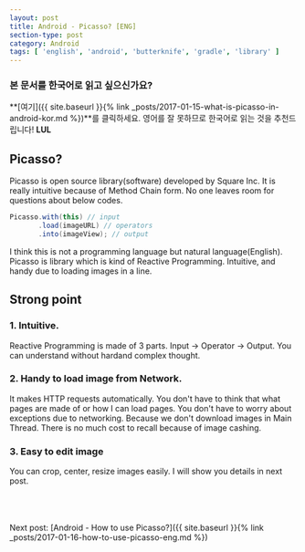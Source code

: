 ```yaml
---
layout: post
title: Android - Picasso? [ENG]
section-type: post
category: Android
tags: [ 'english', 'android', 'butterknife', 'gradle', 'library' ]
---
```

### 본 문서를 한국어로 읽고 싶으신가요?
**[여기]({{ site.baseurl }}{% link _posts/2017-01-15-what-is-picasso-in-android-kor.md %})**를 클릭하세요. 영어를 잘 못하므로 한국어로 읽는 것을 추천드립니다! **LUL**

## Picasso?

Picasso is open source library(software) developed by Square Inc. It is really intuitive because of Method Chain form. No one leaves room for questions about below codes.

```java
Picasso.with(this) // input
       .load(imageURL) // operators
       .into(imageView); // output
```

I think this is not a programming language but natural language(English). Picasso is library which is kind of Reactive Programming. Intuitive, and handy due to loading images in a line.

## Strong point

### 1. Intuitive.

Reactive Programming is made of 3 parts. Input → Operator → Output. You can understand without hardand complex thought.

### 2. Handy to load image from Network.

It makes HTTP requests automatically. You don't have to think that what pages are made of or how I can load pages. You don't have to worry about exceptions due to networking. Because we don't download images in Main Thread. There is no much cost to recall  because of image cashing.

### 3. Easy to edit image

You can crop, center, resize images easily. I will show you details in next post.



<br><br><br>
Next post: [Android - How to use Picasso?]({{ site.baseurl }}{% link _posts/2017-01-16-how-to-use-picasso-eng.md %})
<br><br><br>

